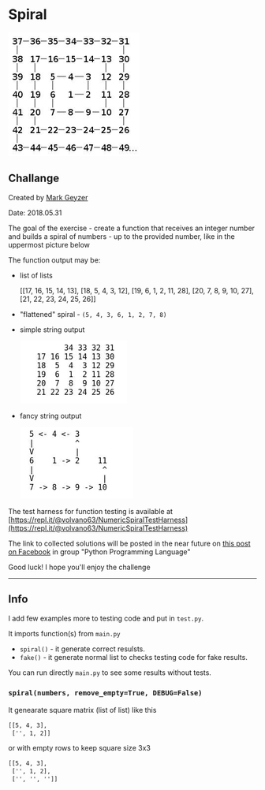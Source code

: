 

# Spiral 

![#1](images/big_spiral.jpg?raw=true)   

## Challange 

Created by [Mark Geyzer](https://www.facebook.com/Mark.Geyzer)

Date: 2018.05.31


The goal of the exercise - create a function that receives an integer number and builds a spiral of numbers - up to the provided number, like in the uppermost picture below

The function output may be:

- list of lists
    
    [[17, 16, 15, 14, 13],
    [18, 5, 4, 3, 12],
    [19, 6, 1, 2, 11, 28],
    [20, 7, 8, 9, 10, 27],
    [21, 22, 23, 24, 25, 26]]

- "flattened" spiral - `(5, 4, 3, 6, 1, 2, 7, 8)`

- simple string output

    ![#1](images/right_image.jpg?raw=true)   

- fancy string output

    ![#1](images/left_image.jpg?raw=true)   

The test harness for function testing is available at [https://repl.it/@volvano63/NumericSpiralTestHarness](https://repl.it/@volvano63/NumericSpiralTestHarness)

The link to collected solutions will be posted in the near future on [this post on Facebook](https://www.facebook.com/groups/python.programmers/permalink/2260989837252153/) in group "Python Programming Language" 

Good luck! I hope you'll enjoy the challenge

---

## Info

I add few examples more to testing code and put in `test.py`.

It imports function(s) from `main.py` 

- `spiral()` - it generate correct resulsts. 
- `fake()` - it generate normal list to checks testing code for fake results.

You can run directly `main.py` to see some results without tests.

### `spiral(numbers, remove_empty=True, DEBUG=False)`

It genearate square matrix (list of list) like this

    
    [[5, 4, 3],
     ['', 1, 2]] 


or with empty rows to keep square size 3x3

    
    [[5, 4, 3],
     ['', 1, 2],
     ['', '', '']]

